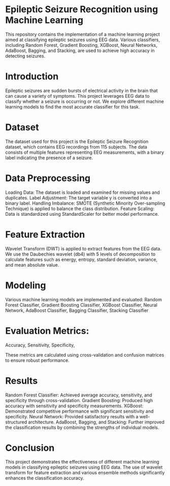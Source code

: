 # Epileptic Seizure Recognition using Machine Learning

This repository contains the implementation of a machine learning project aimed at classifying epileptic seizures using EEG data. Various classifiers, including Random Forest, Gradient Boosting, XGBoost, Neural Networks, AdaBoost, Bagging, and Stacking, are used to achieve high accuracy in detecting seizures.

# Introduction

Epileptic seizures are sudden bursts of electrical activity in the brain that can cause a variety of symptoms. This project leverages EEG data to classify whether a seizure is occurring or not. We explore different machine learning models to find the most accurate classifier for this task.

# Dataset

The dataset used for this project is the Epileptic Seizure Recognition dataset, which contains EEG recordings from 115 subjects. The data consists of multiple features representing EEG measurements, with a binary label indicating the presence of a seizure.

# Data Preprocessing

Loading Data: The dataset is loaded and examined for missing values and duplicates.
Label Adjustment: The target variable y is converted into a binary label.
Handling Imbalance: SMOTE (Synthetic Minority Over-sampling Technique) is applied to balance the class distribution.
Feature Scaling: Data is standardized using StandardScaler for better model performance.

# Feature Extraction

Wavelet Transform (DWT) is applied to extract features from the EEG data. We use the Daubechies wavelet (db4) with 5 levels of decomposition to calculate features such as energy, entropy, standard deviation, variance, and mean absolute value.

# Modeling

Various machine learning models are implemented and evaluated:
Random Forest Classifier,
Gradient Boosting Classifier,
XGBoost Classifier,
Neural Network,
AdaBoost Classifier,
Bagging Classifier,
Stacking Classifier

# Evaluation Metrics:

Accuracy,
Sensitivity,
Specificity,

These metrics are calculated using cross-validation and confusion matrices to ensure robust performance.

# Results

Random Forest Classifier: Achieved average accuracy, sensitivity, and specificity through cross-validation.
Gradient Boosting: Produced high accuracy with sensitivity and specificity measurements.
XGBoost: Demonstrated competitive performance with significant sensitivity and specificity.
Neural Network: Provided satisfactory results with a well-structured architecture.
AdaBoost, Bagging, and Stacking: Further improved the classification results by combining the strengths of individual models.

# Conclusion

This project demonstrates the effectiveness of different machine learning models in classifying epileptic seizures using EEG data. The use of wavelet transform for feature extraction and various ensemble methods significantly enhances the classification accuracy.


